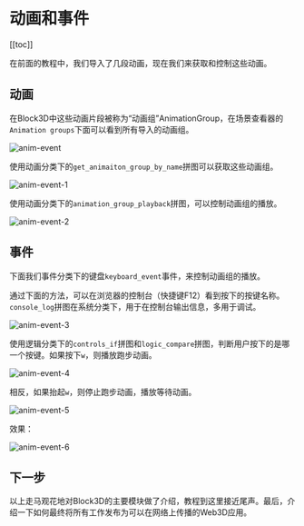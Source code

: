 # 动画和事件

[[toc]]

在前面的教程中，我们导入了几段动画，现在我们来获取和控制这些动画。

## 动画

在Block3D中这些动画片段被称为“动画组”AnimationGroup，在场景查看器的`Animation groups`下面可以看到所有导入的动画组。

![anim-event](/imgs/start/anim-event.jpg)

使用动画分类下的`get_animaiton_group_by_name`拼图可以获取这些动画组。

![anim-event-1](/imgs/start/anim-event-1.png)

使用动画分类下的`animation_group_playback`拼图，可以控制动画组的播放。

![anim-event-2](/imgs/start/anim-event-2.png)

## 事件

下面我们事件分类下的键盘`keyboard_event`事件，来控制动画组的播放。

通过下面的方法，可以在浏览器的控制台（快捷键F12）看到按下的按键名称。`console_log`拼图在系统分类下，用于在控制台输出信息，多用于调试。

![anim-event-3](/imgs/start/anim-event-3.png)

使用逻辑分类下的`controls_if`拼图和`logic_compare`拼图，判断用户按下的是哪一个按键。如果按下`w`，则播放跑步动画。

![anim-event-4](/imgs/start/anim-event-4.png)

相反，如果抬起`w`，则停止跑步动画，播放等待动画。

![anim-event-5](/imgs/start/anim-event-5.png)

效果：

![anim-event-6](/imgs/start/anim-event-6.gif)

## 下一步

以上走马观花地对Block3D的主要模块做了介绍，教程到这里接近尾声。最后，介绍一下如何最终将所有工作发布为可以在网络上传播的Web3D应用。




